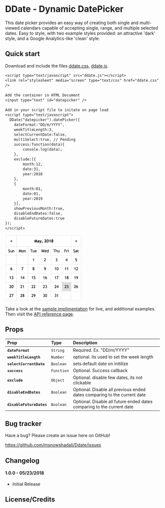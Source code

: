 # DDate - Dynamic DatePicker

This date picker provides an easy way of creating both single and multi-viewed calendars capable of accepting single, range, and multiple selected dates.  Easy to style, with two example styles provided: an attractive 'dark' style, and a Google Analytics-like 'clean' style.


## Quick start

Download and include the files [ddate.css](https://msnowshadali.github.io/Ddate/ddate.css), [ddate.js](https://msnowshadali.github.io/Ddate/ddate.js).

    <script type="text/javascript" src="ddate.js"></script>
    <link rel="stylesheet" media="screen" type="text/css" href="ddate.css" />
    
    Add the container in HTML Document
    <input type="text" id="datepicker" />
    
    Add in your script file to initate on page load
    <script type="text/javascript">
      DDate("datepicker").datePicker({
        dateFormat:"DD/m/YYYY",
        weekTitleLength:3,
        selectCurrentDate:false,
        multiSelect:true, // Pending
        success:function(data){
            console.log(data);
        },
        exclude:[{
            month:12,
            date:31,
            year:2018
        },
        {
            month:01,
            date:01,
            year:2019
        }],
        showPreviousMonth:true,
        disableEndDates:false,
        disableFutureDates:true
    });
    </script>

<img src="https://github.com/msnowshadali/Ddate/blob/master/sample/images/calendar.png" width="250" />

Take a look at the [sample implimentation](https://codepen.io/uSoftwares/pen/OZewNK) for live, and additional examples.  Then visit the [API reference page](https://msnowshadali.github.io/Ddate/reference.html).

## Props
| Prop | Type | Description |
:------------ |:---------------| :-----|
| **`dateFormat`** | `String` | Required. Ex. "DD/m/YYYY" |
| **`weekTitleLength`** | `Number` | optional. its used to set the week length  |
| **`selectCurrentDate`** | `Boolean` | sets default date on initilize  |
| **`success`** | `Function` | Optional. Success callback|
| **`exclude`** | `Object` | Optional. disable few dates, its not clickable  |
| **`disableEndDates`** | `Boolean` | Optional. Disable all previous ended dates comparing to the current date |
| **`disableFutureDates`** | `Boolean` | Optional. Disable all future ended dates comparing to the current date |

## Bug tracker

Have a bug? Please create an issue here on GitHub!

https://github.com/msnowshadali/Ddate/issues

## Changelog

#### 1.0.0 - 05/23/2018 ####
* Initial Release

## License/Credits

